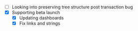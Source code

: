 * [ ] Looking into preserving tree structure post transaction bug
* [x] Supporting beta launch
  * [x] Updating dashboards
  * [x] Fix links and strings
